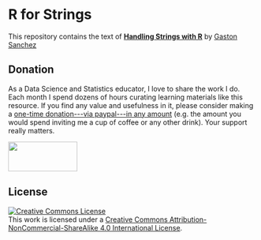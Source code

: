 # R for Strings

This repository contains the text of 
<a href="https://www.gastonsanchez.com/R-for-strings" target="_blank"><strong>Handling Strings with R</strong></a> by 
<a href="https://www.gastonsanchez.com" target="_blank">Gaston Sanchez</a>


## Donation

As a Data Science and Statistics educator, I love to share the work I do.
Each month I spend dozens of hours curating learning materials like this resource.
If you find any value and usefulness in it, please consider making 
a <a href="https://www.paypal.com/donate?business=ZF6U7K5MW25W2&currency_code=USD" target="_blank">one-time donation---via paypal---in any amount</a> (e.g. the amount you would spend inviting me a cup of coffee or any other drink). Your support really matters.

<a href="https://www.paypal.com/donate?business=ZF6U7K5MW25W2&currency_code=USD" target="_blank"><img src="https://www.gastonsanchez.com/images/donate.png" width="140" height="60"/></a>


## License

<a rel="license" href="https://creativecommons.org/licenses/by-nc-sa/4.0/"><img alt="Creative Commons License" style="border-width:0" src="https://i.creativecommons.org/l/by-nc-sa/4.0/88x31.png" /></a><br />This work is licensed under a <a rel="license" href="https://creativecommons.org/licenses/by-nc-sa/4.0/">Creative Commons Attribution-NonCommercial-ShareAlike 4.0 International License</a>.

